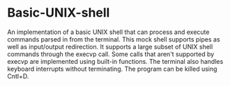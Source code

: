 # Basic-UNIX-shell

An implementation of a basic UNIX shell that can process and execute commands parsed in from the terminal. This mock shell supports pipes as well as input/output redirection. It supports a large subset of UNIX shell commands through the execvp call. Some calls that aren't supported by execvp are implemented using built-in functions. The terminal also handles keyboard interrupts without terminating. The program can be killed using Cntl+D.
